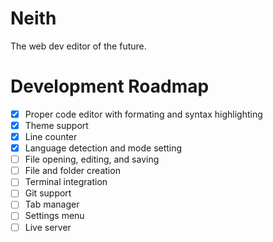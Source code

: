 # Neith
The web dev editor of the future.

# Development Roadmap
- [x] Proper code editor with formating and syntax highlighting
- [x] Theme support
- [x] Line counter
- [x] Language detection and mode setting
- [ ] File opening, editing, and saving
- [ ] File and folder creation
- [ ] Terminal integration
- [ ] Git support
- [ ] Tab manager
- [ ] Settings menu
- [ ] Live server